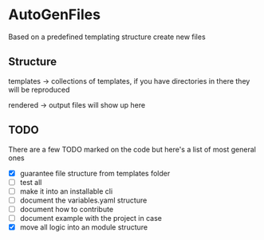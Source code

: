 # AutoGenFiles

Based on a predefined templating structure create new files

## Structure

templates -> collections of templates, if you have directories in there they will be reproduced

rendered -> output files will show up here

## TODO

There are a few TODO marked on the code but here's a list of most general ones

- [x] guarantee file structure from templates folder
- [ ] test all
- [ ] make it into an installable cli
- [ ] document the variables.yaml structure
- [ ] document how to contribute
- [ ] document example with the project in case
- [x] move all logic into an module structure
